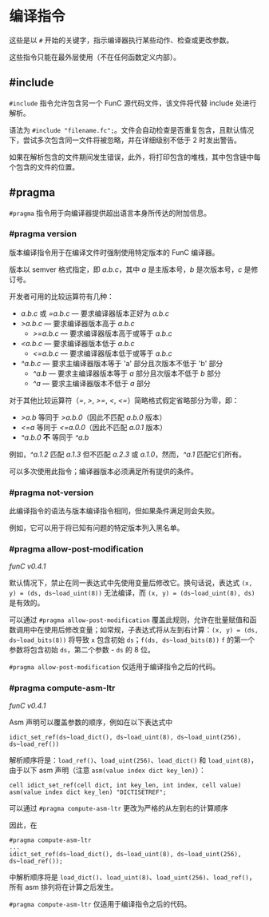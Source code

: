 # 编译指令
这些是以 `#` 开始的关键字，指示编译器执行某些动作、检查或更改参数。

这些指令只能在最外层使用（不在任何函数定义内部）。

## #include
`#include` 指令允许包含另一个 FunC 源代码文件，该文件将代替 include 处进行解析。

语法为 `#include "filename.fc";`。文件会自动检查是否重复包含，且默认情况下，尝试多次包含同一文件将被忽略，并在详细级别不低于 2 时发出警告。

如果在解析包含的文件期间发生错误，此外，将打印包含的堆栈，其中包含链中每个包含的文件的位置。

## #pragma
`#pragma` 指令用于向编译器提供超出语言本身所传达的附加信息。

### #pragma version
版本编译指令用于在编译文件时强制使用特定版本的 FunC 编译器。

版本以 semver 格式指定，即 _a.b.c_，其中 _a_ 是主版本号，_b_ 是次版本号，_c_ 是修订号。

开发者可用的比较运算符有几种：
* _a.b.c_ 或 _=a.b.c_ — 要求编译器版本正好为 _a.b.c_
* _>a.b.c_ — 要求编译器版本高于 _a.b.c_
  * _>=a.b.c_ — 要求编译器版本高于或等于 _a.b.c_
* _<a.b.c_ — 要求编译器版本低于 _a.b.c_
  * _<=a.b.c_ — 要求编译器版本低于或等于 _a.b.c_
* _^a.b.c_ — 要求主编译器版本等于 'a' 部分且次版本不低于 'b' 部分
  * _^a.b_ — 要求主编译器版本等于 _a_ 部分且次版本不低于 _b_ 部分
  * _^a_ — 要求主编译器版本不低于 _a_ 部分

对于其他比较运算符（_=_, _>_, _>=_, _<_, _<=_）简略格式假定省略部分为零，即：
* _>a.b_ 等同于 _>a.b.0_（因此不匹配 _a.b.0_ 版本）
* _<=a_ 等同于 _<=a.0.0_（因此不匹配 _a.0.1_ 版本）
* _^a.b.0_ **不** 等同于 _^a.b_

例如，_^a.1.2_ 匹配 _a.1.3_ 但不匹配 _a.2.3_ 或 _a.1.0_，然而，_^a.1_ 匹配它们所有。

可以多次使用此指令；编译器版本必须满足所有提供的条件。

### #pragma not-version
此编译指令的语法与版本编译指令相同，但如果条件满足则会失败。

例如，它可以用于将已知有问题的特定版本列入黑名单。

### #pragma allow-post-modification
_funC v0.4.1_

默认情况下，禁止在同一表达式中先使用变量后修改它。换句话说，表达式 `(x, y) = (ds, ds~load_uint(8))` 无法编译，而 `(x, y) = (ds~load_uint(8), ds)` 是有效的。

可以通过 `#pragma allow-post-modification` 覆盖此规则，允许在批量赋值和函数调用中在使用后修改变量；如常规，子表达式将从左到右计算：`(x, y) = (ds, ds~load_bits(8))` 将导致 `x` 包含初始 `ds`；`f(ds, ds~load_bits(8))` `f` 的第一个参数将包含初始 `ds`，第二个参数 - `ds` 的 8 位。

`#pragma allow-post-modification` 仅适用于编译指令之后的代码。

### #pragma compute-asm-ltr
_funC v0.4.1_

Asm 声明可以覆盖参数的顺序，例如在以下表达式中

```func
idict_set_ref(ds~load_dict(), ds~load_uint(8), ds~load_uint(256), ds~load_ref())
```

解析顺序将是：`load_ref()`、`load_uint(256)`、`load_dict()` 和 `load_uint(8)`，由于以下 asm 声明（注意 `asm(value index dict key_len)`）：

```func
cell idict_set_ref(cell dict, int key_len, int index, cell value) asm(value index dict key_len) "DICTISETREF";
```

可以通过 `#pragma compute-asm-ltr` 更改为严格的从左到右的计算顺序

因此，在
```func
#pragma compute-asm-ltr
...
idict_set_ref(ds~load_dict(), ds~load_uint(8), ds~load_uint(256), ds~load_ref());
```
中解析顺序将是 `load_dict()`、`load_uint(8)`、`load_uint(256)`、`load_ref()`，所有 asm 排列将在计算之后发生。

`#pragma compute-asm-ltr` 仅适用于编译指令之后的代码。
